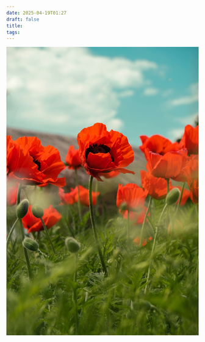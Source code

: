 ```yaml
---
date: 2025-04-19T01:27
draft: false
title:
tags:
---
```

![attachment-2025-04-19](../attachment/zettel-notes/attachment-2025-04-19.jpg)
